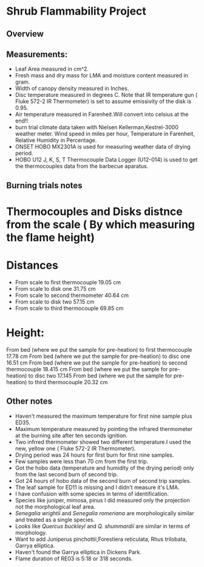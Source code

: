 # Shrub Flammability Project 

## Overview


## Measurements:

 - Leaf Area measured in cm^2.
 - Fresh mass and dry mass for LMA and moisture content measured in gram.
 - Width of canopy density measured in Inches.
 - Disc temperature measured in degrees C. Note that IR temperature gun ( Fluke 572-2 IR Thermometer) is set to assume emissivity of the disk is 0.95.
 - Air temperature measured in Farenheit.Will convert into celsius at the end!!
 - burn trial climate data taken with Nielsen Kellerman,Kestrel-3000 weather meter. Wind speed in miles per hour, Temperature in Farenheit, Relative Humidity in Percentage.
 - ONSET HOBO MX2301A is used for measuring weather data of drying period.
 - HOBO U12 J, K, S, T Thermocouple Data Logger (U12-014) is used to get the thermocouples data from the barbecue aparatus.

 
  

## Burning trials notes

# Thermocouples and Disks distnce from the scale ( By which measuring the flame height)
# Distances 
 - From scale to first thermocouple 19.05 cm
 - From scale to disk one 31.75 cm
 - From scale to second thermometer 40.64 cm
 - From scale to disk two 57.15 cm
 - From scale to third thermocouple 69.85 cm

# Height:

From bed (where we put the sample for pre-heation) to first thermocouple 17.78 cm
From bed (where we put the sample for pre-heation) to disc one 16.51 cm
From bed (where we put the sample for pre-heation) to second thermocouple 18.415 cm
From bed (where we put the sample for pre-heation) to disc two 17.145
From bed (where we put the sample for pre-heation) to third thermocouple 20.32 cm
## Other notes


 - Haven't measured the maximum temperature for first nine sample plus ED35.
 - Maximum temperature measured by pointing the infrared thermometer at the burning site after ten seconds ignition.
 - Two infrred thermometer showed two different temperature.I used the new, yellow one ( Fluke 572-2 IR Thermometer).
 - Drying period was 24 hours for first burn for first nine samples.
 - Few samples were less than 70 cm from the first trip.
 - Got the hobo data (temperature and humidity of the drying period) only from the last second burn of second trip.
 - Got 24 hours of hobo data of the second burn of second trip samples.
 - The leaf sample for ED11 is missing and I didn't measure it's LMA.
 - I have confusion with some species in terms of identification.
 - Species like juniper, mimosa, pinus I did measured only the projection not the morphological leaf area.
 - *Senegalia wrightii* and *Senegalia romeriana* are morphologically similar and treated as a single species.
 - Looks like *Quercus buckleyi* and *Q. shummardii* are similar in terms of morphology.
 - Want to add Juniperus pinchottii,Forestiera reticulata, Rhus trilobata, Garrya elliptica.
 - Haven't found the Garrya elliptica in Dickens Park.
 - Flame duration of RE03 is 5:18 or 318 seconds.

